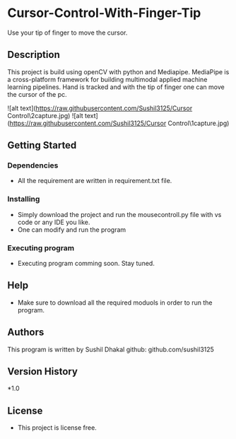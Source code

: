 # Cursor-Control-With-Finger-Tip
Use your tip of finger to move the cursor.
## Description
This project is build using openCV with python and Mediapipe.
MediaPipe is a cross-platform framework for building multimodal applied machine learning pipelines.
Hand is tracked and with the tip of finger one can move the cursor  of the pc.

![alt text](https://raw.githubusercontent.com/Sushil3125/Cursor Control\2capture.jpg)
![alt text](https://raw.githubusercontent.com/Sushil3125/Cursor Control\1capture.jpg)


## Getting Started

### Dependencies

* All the requirement are written in requirement.txt file.

### Installing

* Simply download the project and run the mousecontroll.py file with vs code or any IDE you like.
* One can modify and run the program

### Executing program

* Executing program comming soon. Stay tuned.


## Help
* Make sure to download all the required moduols in order to run the program.

## Authors
This program is written by Sushil Dhakal
github: github.com/sushil3125

## Version History
*1.0

## License
* This project is license free.

